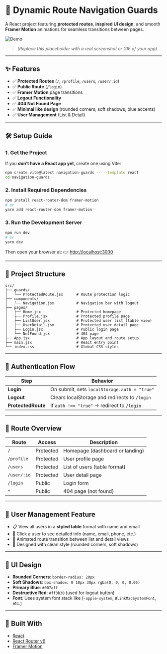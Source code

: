 
# 🚀 Dynamic Route Navigation Guards

A React project featuring **protected routes**, **inspired UI design**, and smooth **Framer Motion** animations for seamless transitions between pages.

![Demo](https://user-images.githubusercontent.com/30027932/123456789-abc12345-d5e6-7890-1234567890ab.gif)
> *(Replace this placeholder with a real screenshot or GIF of your app)*

---

## ✨ Features

- ✅ **Protected Routes** (`/`, `/profile`, `/users`, `/user/:id`)
- ✅ **Public Route** (`/login`)
- ✅ **Framer Motion** page transitions
- ✅ **Logout Functionality**
- ✅ **404 Not Found Page**
- ✅ **Minimal like design** (rounded corners, soft shadows, blue accents)
- ✅ **User Management** (List & Detail)

---

## 🛠 Setup Guide

### 1. Get the Project

If you **don’t have a React app yet**, create one using Vite:

```bash
npm create vite@latest navigation-guards -- --template react
cd navigation-guards
````

### 2. Install Required Dependencies

```bash
npm install react-router-dom framer-motion
# or
yarn add react-router-dom framer-motion
```

### 3. Run the Development Server

```bash
npm run dev
# or
yarn dev
```

Then open your browser at:
👉 [http://localhost:3000](http://localhost:3000)

---

## 📁 Project Structure

```
src/
├── guards/
│   └── ProtectedRoute.jsx      # Route protection logic
├── components/
│   └── Navigation.jsx          # Navigation bar with logout
├── pages/
│   ├── Home.jsx                # Protected homepage
│   ├── Profile.jsx             # Protected profile page
│   ├── ListUser.jsx            # Protected user list (table view)
│   ├── UserDetail.jsx          # Protected user detail page
│   ├── Login.jsx               # Public login page
│   └── NotFound.jsx            # 404 page
├── App.jsx                     # App layout and route setup
├── main.jsx                    # React entry point
└── index.css                   # Global CSS styles
```

---

## 🔐 Authentication Flow

| Step               | Behavior                                      |
| ------------------ | --------------------------------------------- |
| **Login**          | On submit, sets `localStorage.auth = "true"`  |
| **Logout**         | Clears localStorage and redirects to `/login` |
| **ProtectedRoute** | If `auth !== "true"` → redirect to `/login`   |

---

## 🔄 Route Overview

| Route       | Access    | Description                     |
| ----------- | --------- | ------------------------------- |
| `/`         | Protected | Homepage (dashboard or landing) |
| `/profile`  | Protected | User profile page               |
| `/users`    | Protected | List of users (table format)    |
| `/user/:id` | Protected | User detail page                |
| `/login`    | Public    | Login form                      |
| `*`         | Public    | 404 page (not found)            |

---

## 👥 User Management Feature

* 📋 View all users in a **styled table** format with name and email
* 🔎 Click a user to see detailed info (name, email, phone, etc.)
* 🧭 Animated route transition between list and detail views
* 🎨 Designed with clean style (rounded corners, soft shadows)

---

## 🎨 UI Design

* **Rounded Corners**: `border-radius: 20px`
* **Soft Shadows**: `box-shadow: 0 10px 30px rgba(0, 0, 0, 0.05)`
* **Primary Blue**: `#007aff`
* **Destructive Red**: `#ff3b30` (used for logout button)
* **Font**: Uses system font stack like (`-apple-system`, `BlinkMacSystemFont`, etc.)

---

## 🧩 Built With

* [React](https://reactjs.org/)
* [React Router v6](https://reactrouter.com/)
* [Framer Motion](https://www.framer.com/motion/)